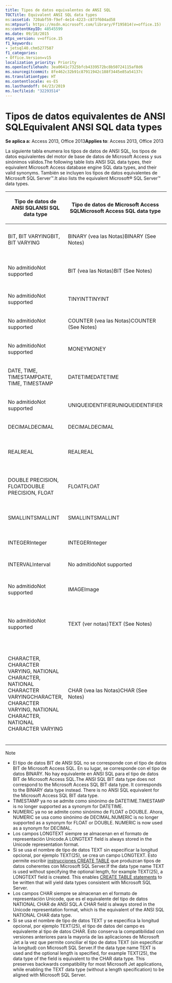 ```yaml
---
title: Tipos de datos equivalentes de ANSI SQL
TOCTitle: Equivalent ANSI SQL data types
ms:assetid: 720abf59-f9ef-4e14-4223-c873f604ad58
ms:mtpsurl: https://msdn.microsoft.com/library/Ff195814(v=office.15)
ms:contentKeyID: 48545599
ms.date: 09/18/2015
mtps_version: v=office.15
f1_keywords:
- jetsql40.chm5277587
f1_categories:
- Office.Version=v15
localization_priority: Priority
ms.openlocfilehash: 3ea0641c7325bfcb4339572bc8b50724115af8d6
ms.sourcegitcommit: 8fe462c32b91c87911942c188f3445e85a54137c
ms.translationtype: HT
ms.contentlocale: es-ES
ms.lasthandoff: 04/23/2019
ms.locfileid: "32293514"
---
```

# <a name="equivalent-ansi-sql-data-types"></a><span data-ttu-id="e93fc-102">Tipos de datos equivalentes de ANSI SQL</span><span class="sxs-lookup"><span data-stu-id="e93fc-102">Equivalent ANSI SQL data types</span></span>


<span data-ttu-id="e93fc-103">**Se aplica a:** Access 2013, Office 2013</span><span class="sxs-lookup"><span data-stu-id="e93fc-103">**Applies to**: Access 2013, Office 2013</span></span>

<span data-ttu-id="e93fc-104">La siguiente tabla enumera los tipos de datos de ANSI SQL, los tipos de datos equivalentes del motor de base de datos de Microsoft Access y sus sinónimos válidos.</span><span class="sxs-lookup"><span data-stu-id="e93fc-104">The following table lists ANSI SQL data types, their equivalent Microsoft Access database engine SQL data types, and their valid synonyms.</span></span> <span data-ttu-id="e93fc-105">También se incluyen los tipos de datos equivalentes de Microsoft SQL Server™.</span><span class="sxs-lookup"><span data-stu-id="e93fc-105">It also lists the equivalent Microsoft® SQL Server™ data types.</span></span>

<table>
<colgroup>
<col style="width: 25%" />
<col style="width: 25%" />
<col style="width: 25%" />
<col style="width: 25%" />
</colgroup>
<thead>
<tr class="header">
<th><p><span data-ttu-id="e93fc-106">Tipo de datos de ANSI SQL</span><span class="sxs-lookup"><span data-stu-id="e93fc-106">ANSI SQL
data type</span></span></p></th>
<th><p><span data-ttu-id="e93fc-107">Tipo de datos de Microsoft Access SQL</span><span class="sxs-lookup"><span data-stu-id="e93fc-107">Microsoft Access
SQL data type</span></span></p></th>
<th><p><span data-ttu-id="e93fc-108">Sinónimo</span><span class="sxs-lookup"><span data-stu-id="e93fc-108">Synonym operators</span></span></p></th>
<th><p><span data-ttu-id="e93fc-109">Tipo de datos de Microsoft SQL Server</span><span class="sxs-lookup"><span data-stu-id="e93fc-109">Microsoft SQL
Server data type</span></span></p></th>
</tr>
</thead>
<tbody>
<tr class="odd">
<td><p><span data-ttu-id="e93fc-110">BIT, BIT VARYING</span><span class="sxs-lookup"><span data-stu-id="e93fc-110">BIT, BIT VARYING</span></span></p></td>
<td><p><span data-ttu-id="e93fc-111">BINARY (vea las Notas)</span><span class="sxs-lookup"><span data-stu-id="e93fc-111">BINARY (See Notes)</span></span></p></td>
<td><p><span data-ttu-id="e93fc-112">VARBINARY, BINARY VARYING BIT VARYING</span><span class="sxs-lookup"><span data-stu-id="e93fc-112">VARBINARY,
BINARY VARYING
BIT VARYING</span></span></p></td>
<td><p><span data-ttu-id="e93fc-113">BINARY, VARBINARY</span><span class="sxs-lookup"><span data-stu-id="e93fc-113">BINARY, VARBINARY</span></span></p></td>
</tr>
<tr class="even">
<td><p><span data-ttu-id="e93fc-114">No admitido</span><span class="sxs-lookup"><span data-stu-id="e93fc-114">Not supported</span></span></p></td>
<td><p><span data-ttu-id="e93fc-115">BIT (vea las Notas)</span><span class="sxs-lookup"><span data-stu-id="e93fc-115">BIT (See Notes)</span></span></p></td>
<td><p><span data-ttu-id="e93fc-116">BOOLEAN, LOGICAL, LOGICAL1, YESNO</span><span class="sxs-lookup"><span data-stu-id="e93fc-116">BOOLEAN, LOGICAL, LOGICAL1, YESNO</span></span></p></td>
<td><p><span data-ttu-id="e93fc-117">BIT</span><span class="sxs-lookup"><span data-stu-id="e93fc-117">BIT</span></span></p></td>
</tr>
<tr class="odd">
<td><p><span data-ttu-id="e93fc-118">No admitido</span><span class="sxs-lookup"><span data-stu-id="e93fc-118">Not supported</span></span></p></td>
<td><p><span data-ttu-id="e93fc-119">TINYINT</span><span class="sxs-lookup"><span data-stu-id="e93fc-119">TINYINT</span></span></p></td>
<td><p><span data-ttu-id="e93fc-120">INTEGER1, BYTE</span><span class="sxs-lookup"><span data-stu-id="e93fc-120">INTEGER1, BYTE</span></span></p></td>
<td><p><span data-ttu-id="e93fc-121">TINYINT</span><span class="sxs-lookup"><span data-stu-id="e93fc-121">TINYINT</span></span></p></td>
</tr>
<tr class="even">
<td><p><span data-ttu-id="e93fc-122">No admitido</span><span class="sxs-lookup"><span data-stu-id="e93fc-122">Not supported</span></span></p></td>
<td><p><span data-ttu-id="e93fc-123">COUNTER (vea las Notas)</span><span class="sxs-lookup"><span data-stu-id="e93fc-123">COUNTER (See Notes)</span></span></p></td>
<td><p><span data-ttu-id="e93fc-124">AUTOINCREMENT</span><span class="sxs-lookup"><span data-stu-id="e93fc-124">AUTOINCREMENT</span></span></p></td>
<td><p><span data-ttu-id="e93fc-125">(vea las Notas)</span><span class="sxs-lookup"><span data-stu-id="e93fc-125">(See Notes)</span></span></p></td>
</tr>
<tr class="odd">
<td><p><span data-ttu-id="e93fc-126">No admitido</span><span class="sxs-lookup"><span data-stu-id="e93fc-126">Not supported</span></span></p></td>
<td><p><span data-ttu-id="e93fc-127">MONEY</span><span class="sxs-lookup"><span data-stu-id="e93fc-127">MONEY</span></span></p></td>
<td><p><span data-ttu-id="e93fc-128">CURRENCY</span><span class="sxs-lookup"><span data-stu-id="e93fc-128">CURRENCY</span></span></p></td>
<td><p><span data-ttu-id="e93fc-129">MONEY</span><span class="sxs-lookup"><span data-stu-id="e93fc-129">MONEY</span></span></p></td>
</tr>
<tr class="even">
<td><p><span data-ttu-id="e93fc-130">DATE, TIME, TIMESTAMP</span><span class="sxs-lookup"><span data-stu-id="e93fc-130">DATE, TIME, TIMESTAMP</span></span></p></td>
<td><p><span data-ttu-id="e93fc-131">DATETIME</span><span class="sxs-lookup"><span data-stu-id="e93fc-131">DATETIME</span></span></p></td>
<td><p><span data-ttu-id="e93fc-132">DATE, TIME (See Notes)</span><span class="sxs-lookup"><span data-stu-id="e93fc-132">DATE, TIME  (See Notes)</span></span></p></td>
<td><p><span data-ttu-id="e93fc-133">DATETIME</span><span class="sxs-lookup"><span data-stu-id="e93fc-133">DATETIME</span></span></p></td>
</tr>
<tr class="odd">
<td><p><span data-ttu-id="e93fc-134">No admitido</span><span class="sxs-lookup"><span data-stu-id="e93fc-134">Not supported</span></span></p></td>
<td><p><span data-ttu-id="e93fc-135">UNIQUEIDENTIFIER</span><span class="sxs-lookup"><span data-stu-id="e93fc-135">UNIQUEIDENTIFIER</span></span></p></td>
<td><p><span data-ttu-id="e93fc-136">GUID</span><span class="sxs-lookup"><span data-stu-id="e93fc-136">GUID</span></span></p></td>
<td><p><span data-ttu-id="e93fc-137">UNIQUEIDENTIFIER</span><span class="sxs-lookup"><span data-stu-id="e93fc-137">UNIQUEIDENTIFIER</span></span></p></td>
</tr>
<tr class="even">
<td><p><span data-ttu-id="e93fc-138">DECIMAL</span><span class="sxs-lookup"><span data-stu-id="e93fc-138">DECIMAL</span></span></p></td>
<td><p><span data-ttu-id="e93fc-139">DECIMAL</span><span class="sxs-lookup"><span data-stu-id="e93fc-139">DECIMAL</span></span></p></td>
<td><p><span data-ttu-id="e93fc-140">NUMERIC, DEC</span><span class="sxs-lookup"><span data-stu-id="e93fc-140">NUMERIC, DEC</span></span></p></td>
<td><p><span data-ttu-id="e93fc-141">DECIMAL</span><span class="sxs-lookup"><span data-stu-id="e93fc-141">DECIMAL</span></span></p></td>
</tr>
<tr class="odd">
<td><p><span data-ttu-id="e93fc-142">REAL</span><span class="sxs-lookup"><span data-stu-id="e93fc-142">REAL</span></span></p></td>
<td><p><span data-ttu-id="e93fc-143">REAL</span><span class="sxs-lookup"><span data-stu-id="e93fc-143">REAL</span></span></p></td>
<td><p><span data-ttu-id="e93fc-144">SINGLE, FLOAT4, IEEESINGLE</span><span class="sxs-lookup"><span data-stu-id="e93fc-144">SINGLE, FLOAT4, IEEESINGLE</span></span></p></td>
<td><p><span data-ttu-id="e93fc-145">REAL</span><span class="sxs-lookup"><span data-stu-id="e93fc-145">REAL</span></span></p></td>
</tr>
<tr class="even">
<td><p><span data-ttu-id="e93fc-146">DOUBLE PRECISION, FLOAT</span><span class="sxs-lookup"><span data-stu-id="e93fc-146">DOUBLE PRECISION, FLOAT</span></span></p></td>
<td><p><span data-ttu-id="e93fc-147">FLOAT</span><span class="sxs-lookup"><span data-stu-id="e93fc-147">FLOAT</span></span></p></td>
<td><p><span data-ttu-id="e93fc-148">DOUBLE, FLOAT8, IEEEDOUBLE, NUMBER (vea las Notas)</span><span class="sxs-lookup"><span data-stu-id="e93fc-148">DOUBLE, FLOAT8, IEEEDOUBLE, NUMBER (See Notes)</span></span></p></td>
<td><p><span data-ttu-id="e93fc-149">FLOAT</span><span class="sxs-lookup"><span data-stu-id="e93fc-149">FLOAT</span></span></p></td>
</tr>
<tr class="odd">
<td><p><span data-ttu-id="e93fc-150">SMALLINT</span><span class="sxs-lookup"><span data-stu-id="e93fc-150">SMALLINT</span></span></p></td>
<td><p><span data-ttu-id="e93fc-151">SMALLINT</span><span class="sxs-lookup"><span data-stu-id="e93fc-151">SMALLINT</span></span></p></td>
<td><p><span data-ttu-id="e93fc-152">SHORT, INTEGER2</span><span class="sxs-lookup"><span data-stu-id="e93fc-152">SHORT, INTEGER2</span></span></p></td>
<td><p><span data-ttu-id="e93fc-153">SMALLINT</span><span class="sxs-lookup"><span data-stu-id="e93fc-153">SMALLINT</span></span></p></td>
</tr>
<tr class="even">
<td><p><span data-ttu-id="e93fc-154">INTEGER</span><span class="sxs-lookup"><span data-stu-id="e93fc-154">Integer</span></span></p></td>
<td><p><span data-ttu-id="e93fc-155">INTEGER</span><span class="sxs-lookup"><span data-stu-id="e93fc-155">Integer</span></span></p></td>
<td><p><span data-ttu-id="e93fc-156">LONG, INT, INTEGER4</span><span class="sxs-lookup"><span data-stu-id="e93fc-156">LONG, INT, INTEGER4</span></span></p></td>
<td><p><span data-ttu-id="e93fc-157">INTEGER</span><span class="sxs-lookup"><span data-stu-id="e93fc-157">Integer</span></span></p></td>
</tr>
<tr class="odd">
<td><p><span data-ttu-id="e93fc-158">INTERVAL</span><span class="sxs-lookup"><span data-stu-id="e93fc-158">Interval</span></span></p></td>
<td><p><span data-ttu-id="e93fc-159">No admitido</span><span class="sxs-lookup"><span data-stu-id="e93fc-159">Not supported</span></span></p></td>
<td><p></p></td>
<td><p><span data-ttu-id="e93fc-160">Incompatible</span><span class="sxs-lookup"><span data-stu-id="e93fc-160">Not supported</span></span></p></td>
</tr>
<tr class="even">
<td><p><span data-ttu-id="e93fc-161">No admitido</span><span class="sxs-lookup"><span data-stu-id="e93fc-161">Not supported</span></span></p></td>
<td><p><span data-ttu-id="e93fc-162">IMAGE</span><span class="sxs-lookup"><span data-stu-id="e93fc-162">Image</span></span></p></td>
<td><p><span data-ttu-id="e93fc-163">LONGBINARY, GENERAL, OLEOBJECT</span><span class="sxs-lookup"><span data-stu-id="e93fc-163">LONGBINARY,  GENERAL, OLEOBJECT</span></span></p></td>
<td><p><span data-ttu-id="e93fc-164">IMAGE</span><span class="sxs-lookup"><span data-stu-id="e93fc-164">Image</span></span></p></td>
</tr>
<tr class="odd">
<td><p><span data-ttu-id="e93fc-165">No admitido</span><span class="sxs-lookup"><span data-stu-id="e93fc-165">Not supported</span></span></p></td>
<td><p><span data-ttu-id="e93fc-166">TEXT (ver notas)</span><span class="sxs-lookup"><span data-stu-id="e93fc-166">TEXT  (See Notes)</span></span></p></td>
<td><p><span data-ttu-id="e93fc-167">LONGTEXT, LONGCHAR, MEMO, NOTE, NTEXT (vea las Notas)</span><span class="sxs-lookup"><span data-stu-id="e93fc-167">LONGTEXT, LONGCHAR, MEMO, NOTE, NTEXT (See Notes)</span></span></p></td>
<td><p><span data-ttu-id="e93fc-168">TEXT</span><span class="sxs-lookup"><span data-stu-id="e93fc-168">TEXT</span></span></p></td>
</tr>
<tr class="even">
<td><p><span data-ttu-id="e93fc-169">CHARACTER, CHARACTER VARYING, NATIONAL CHARACTER, NATIONAL CHARACTER VARYING</span><span class="sxs-lookup"><span data-stu-id="e93fc-169">CHARACTER, CHARACTER VARYING, NATIONAL CHARACTER, NATIONAL CHARACTER VARYING</span></span></p></td>
<td><p><span data-ttu-id="e93fc-170">CHAR (vea las Notas)</span><span class="sxs-lookup"><span data-stu-id="e93fc-170">CHAR (See Notes)</span></span></p></td>
<td><p><span data-ttu-id="e93fc-171">TEXT(n), ALPHANUMERIC, CHARACTER, STRING, VARCHAR, CHARACTER VARYING, NCHAR, NATIONAL CHARACTER, NATIONAL CHAR, NATIONAL CHARACTER VARYING, NATIONAL CHAR VARYING (ver notas)</span><span class="sxs-lookup"><span data-stu-id="e93fc-171">TEXT(n), ALPHANUMERIC,  CHARACTER, STRING, VARCHAR, CHARACTER VARYING, NCHAR, NATIONAL CHARACTER, NATIONAL CHAR, NATIONAL CHARACTER VARYING, NATIONAL CHAR VARYING (See Notes)</span></span></p></td>
<td><p><span data-ttu-id="e93fc-172">CHAR, VARCHAR, NCHAR, NVARCHAR</span><span class="sxs-lookup"><span data-stu-id="e93fc-172">CHAR, VARCHAR, NCHAR, NVARCHAR</span></span></p></td>
</tr>
</tbody>
</table>



> [!NOTE]
> - <span data-ttu-id="e93fc-p102">El tipo de datos BIT de ANSI SQL no se corresponde con el tipo de datos BIT de Microsoft Access SQL. En su lugar, se corresponde con el tipo de datos BINARY. No hay equivalente en ANSI SQL para el tipo de datos BIT de Microsoft Access SQL.</span><span class="sxs-lookup"><span data-stu-id="e93fc-p102">The ANSI SQL BIT data type does not correspond to the Microsoft Access SQL BIT data type. It corresponds to the BINARY data type instead. There is no ANSI SQL equivalent for the Microsoft Access SQL BIT data type.</span></span>
> - <span data-ttu-id="e93fc-176">TIMESTAMP ya no se admite como sinónimo de DATETIME.</span><span class="sxs-lookup"><span data-stu-id="e93fc-176">TIMESTAMP is no longer supported as a synonym for DATETIME.</span></span>
> - <span data-ttu-id="e93fc-p103">NUMERIC ya no se admite como sinónimo de FLOAT o DOUBLE. Ahora, NUMERIC se usa como sinónimo de DECIMAL.</span><span class="sxs-lookup"><span data-stu-id="e93fc-p103">NUMERIC is no longer supported as a synonym for FLOAT or DOUBLE. NUMERIC is now used as a synonym for DECIMAL.</span></span>
> - <span data-ttu-id="e93fc-179">Los campos LONGTEXT siempre se almacenan en el formato de representación Unicode.</span><span class="sxs-lookup"><span data-stu-id="e93fc-179">A LONGTEXT field is always stored in the Unicode representation format.</span></span>
> - <span data-ttu-id="e93fc-p104">Si se usa el nombre de tipo de datos TEXT sin especificar la longitud opcional, por ejemplo TEXT(25), se crea un campo LONGTEXT. Esto permite escribir [instrucciones CREATE TABLE](create-table-statement-microsoft-access-sql.md) que produzcan tipos de datos coherentes con Microsoft SQL Server.</span><span class="sxs-lookup"><span data-stu-id="e93fc-p104">If the data type name TEXT is used without specifying the optional length, for example TEXT(25), a LONGTEXT field is created. This enables [CREATE TABLE statements](create-table-statement-microsoft-access-sql.md) to be written that will yield data types consistent with Microsoft SQL Server.</span></span>
> - <span data-ttu-id="e93fc-182">Los campos CHAR siempre se almacenan en el formato de representación Unicode, que es el equivalente del tipo de datos NATIONAL CHAR de ANSI SQL.</span><span class="sxs-lookup"><span data-stu-id="e93fc-182">A CHAR field is always stored in the Unicode representation format, which is the equivalent of the ANSI SQL NATIONAL CHAR data type.</span></span>
> - <span data-ttu-id="e93fc-p105">Si se usa el nombre de tipo de datos TEXT y se especifica la longitud opcional, por ejemplo TEXT(25), el tipo de datos del campo es equivalente al tipo de datos CHAR. Esto conserva la compatibilidad con versiones anteriores para la mayoría de las aplicaciones de Microsoft Jet a la vez que permite conciliar el tipo de datos TEXT (sin especificar la longitud) con Microsoft SQL Server.</span><span class="sxs-lookup"><span data-stu-id="e93fc-p105">If the data type name TEXT is used and the optional length is specified, for example TEXT(25), the data type of the field is equivalent to the CHAR data type. This preserves backwards compatibility for most Microsoft Jet applications, while enabling the TEXT data type (without a length specification) to be aligned with Microsoft SQL Server.</span></span>


